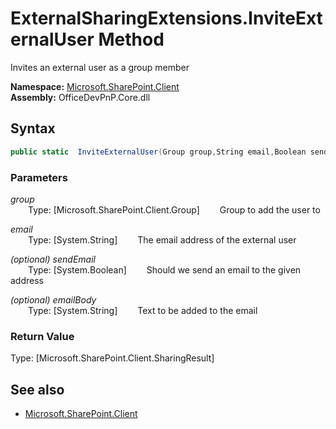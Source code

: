 # ExternalSharingExtensions.InviteExternalUser Method  
Invites an external user as a group member  

**Namespace:** [Microsoft.SharePoint.Client](Microsoft.SharePoint.Client.md)  
**Assembly:** OfficeDevPnP.Core.dll  
## Syntax
```C#
public static  InviteExternalUser(Group group,String email,Boolean sendEmail,String emailBody)
```
### Parameters
*group*  
&emsp;&emsp;Type: [Microsoft.SharePoint.Client.Group] 
&emsp;&emsp;Group to add the user to  
  
*email*  
&emsp;&emsp;Type: [System.String] 
&emsp;&emsp;The email address of the external user  
  
*(optional) sendEmail*  
&emsp;&emsp;Type: [System.Boolean] 
&emsp;&emsp;Should we send an email to the given address  
  
*(optional) emailBody*  
&emsp;&emsp;Type: [System.String] 
&emsp;&emsp;Text to be added to the email  
  
### Return Value
Type: [Microsoft.SharePoint.Client.SharingResult]  


## See also
- [Microsoft.SharePoint.Client](Microsoft.SharePoint.Client.md)
